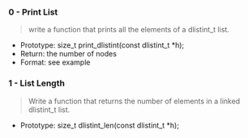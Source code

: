 ### 0 - Print List
> write a function that prints all the elements of a dlistint_t list.
* Prototype: size_t print_dlistint(const dlistint_t *h);
* Return: the number of nodes
* Format: see example

### 1 - List Length
 > Write a function that returns the number of elements in a linked dlistint_t list.
 + Prototype: size_t dlistint_len(const dlistint_t *h);

